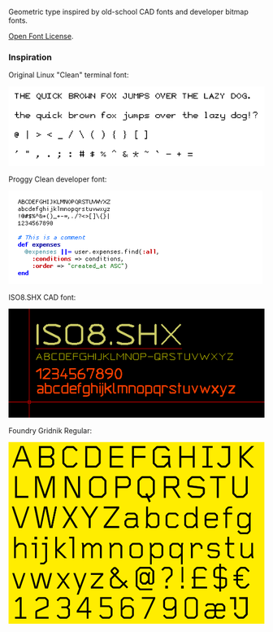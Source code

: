 Geometric type inspired by old-school CAD fonts and developer bitmap fonts.

[Open Font License](./OFL.txt).

### Inspiration ###

Original Linux "Clean" terminal font:

![Original Linux Clean](./inspiration/clean.png)

Proggy Clean developer font:

![Proggy Clean](./inspiration/proggy-clean.png)

ISO8.SHX CAD font:

![ISO 8 SHX CAD](./inspiration/ISO8SHX.png)

Foundry Gridnik Regular:

![Foundry Gridnik Regular](./inspiration/FoundryGridnikRegular.png)
